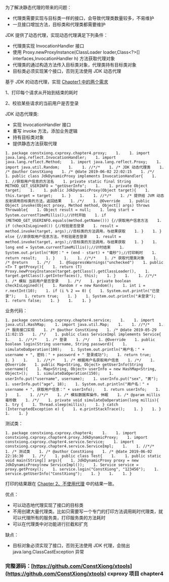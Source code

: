 为了解决静态代理的带来的问题：

- 代理类需要实现与目标类一样的接口，会导致代理类数量较多，不易维护
- 一旦接口增加方法，目标类和代理类都需要维护

JDK 提供了动态代理，实现动态代理满足下列条件：

- 代理类实现 InvocationHandler 接口
- 使用 Proxy.newProxyInstance(ClassLoader loader,Class<?>[] interfaces,InvocationHandler h) 方法获取代理对象
- 代理类的通过构造方法传入目标类对象，代理类持有目标类对象
- 目标类必须实现某个接口，否则无法使用 JDK 动态代理

基于 JDK 的动态代理，实现 [Chapter1 中的两个需求](https://blog.csdn.net/meism5/article/details/90486684)

1、打印每个请求从开始到结束的耗时

2、校验某些请求的当前用户是否登录

JDK 动态代理类:

- 实现 InvocationHandler 接口
- 重写 invoke 方法，添加业务逻辑
- 持有目标类对象
- 提供静态方法获取代理

```
1. package constxiong.cxproxy.chapter4.proxy;    1.    1. import java.lang.reflect.InvocationHandler;    1. import java.lang.reflect.Method;    1. import java.lang.reflect.Proxy;    1. import java.util.Random;    1.    1. //*/*    1. /* JDK 动态代理类    1. /* @author ConstXiong    1. /* @date 2019-06-02 22:02:15    1. /*/    1. public class JdkDynamicProxy implements InvocationHandler{    1.    1. //获取用户信息的方法名    1. private static final String METHOD_GET_USERINFO = "getUserInfo";    1.    1. private Object target;    1.    1. public JdkDynamicProxy(Object target){    1. this.target = target;    1. }    1.    1. //*/*    1. /* 提供给 JVM 动态反射调用目标类的方法，返回结果    1. /*/    1. @Override    1. public Object invoke(Object proxy, Method method, Object[] args) throws Throwable{    1. Object result = null;    1. long start = System.currentTimeMillis();//计时开始    1. if (METHOD_GET_USERINFO.equals(method.getName())) {//获取用户信息方法    1. if (checkIsLogined()) {//校验是否登录    1. result = method.invoke(target, args);//目标类的方法调用，与结果获取    1. }    1. } else {//非获取用户信息方法，不校验是否登录    1. result = method.invoke(target, args);//目标类的方法调用，与结果获取    1. }    1. long end = System.currentTimeMillis();//计时结束    1. System.out.println("耗时：" + (end - start) + "毫秒");//打印耗时    1. return result;    1. }    1.    1. //*/*    1. /* 获取代理类对象    1. /* @return    1. /*/    1. @SuppressWarnings("unchecked")    1. public <T> T getProxy(){    1. return (T) Proxy.newProxyInstance(target.getClass().getClassLoader(),    1. target.getClass().getInterfaces(), this);    1. }    1.    1. //*/*    1. /* 模拟 当前用户是否登录    1. /*/    1. private boolean checkIsLogined(){    1. Random r = new Random();    1. int i = r.nextInt(10);    1. if (i % 2 == 0) {    1. System.out.println("已登录");    1. return true;    1. }    1. System.out.println("未登录");    1. return false;    1. }    1.    1. }
```

业务代码：

```
1. package constxiong.cxproxy.chapter4.service;    1.    1. import java.util.HashMap;    1. import java.util.Map;    1.    1. //*/*    1. /* 服务接口实现    1. /* @author ConstXiong    1. /* @date 2019-05-29 11:02:15    1. /*/    1. public class ServiceImpl implements Service{    1.    1. //*/*    1. /* 登录    1. /*/    1. @Override    1. public boolean login(String username, String password){    1. simulateDaOperation(100);    1. System.out.println("用户名：" + username + ", 密码：" + password + " 登录成功");    1. return true;    1. }    1.    1. //*/*    1. /* 根据用户名获取用户信息    1. /*/    1. @Override    1. public Map<String, Object> getUserInfo(String username){    1. Map<String, Object> userInfo = new HashMap<String, Object>();    1. simulateDaOperation(150);    1. userInfo.put("username", username);    1. userInfo.put("sex", "男");    1. userInfo.put("age", 18);    1. System.out.println("用户名：" + username + ", 获取用户信息：" + userInfo);    1. return userInfo;    1. }    1.    1. //*/*    1. /* 模拟数据库操作，休眠    1. /* @param millis 毫秒数    1. /*/    1. private void simulateDaOperation(long millis){    1. try {    1. Thread.sleep(millis);    1. } catch (InterruptedException e) {    1. e.printStackTrace();    1. }    1. }    1.    1. }
```

测试类：

```
1. package constxiong.cxproxy.chapter4;    1.    1. import constxiong.cxproxy.chapter4.proxy.JdkDynamicProxy;    1. import constxiong.cxproxy.chapter4.service.Service;    1. import constxiong.cxproxy.chapter4.service.ServiceImpl;    1.    1. //*/*    1. /* 测试类    1. /* @author ConstXiong    1. /* @date 2019-06-02 22:16:30    1. /*/    1. public class Test{    1.    1. public static void main(String[] args){    1. JdkDynamicProxy proxy = new JdkDynamicProxy(new ServiceImpl());    1. Service service = proxy.getProxy();    1. service.login("ConstXiong", "123456");    1. service.getUserInfo("ConstXiong");    1. }    1.    1. }
```

打印的结果跟在 [Chapter 2、不使用代理](https://blog.csdn.net/meism5/article/details/90694053) 中的结果一致。

优点：

- 可以动态地代理实现了接口的目标类
- 不用创建大量代理类。比如只需要写一个专门的打印方法调用耗时代理类，就可以代理所有的服务类，打印服务类的方法耗时
- 可以在代理类中对功能进行拦截和扩充

缺点：

- 目标对象必须实现了接口，否则无法使用 JDK 代理，会抛出 java.lang.ClassCastException 异常

### 完整源码：[https://github.com/ConstXiong/xtools](https://github.com/ConstXiong/xtools) cxproxy 项目 chapter4
